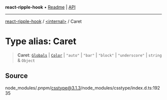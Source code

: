 **react-ripple-hook** • [Readme](../../README.md) \| [API](../../globals.md)

***

[react-ripple-hook](../../README.md) / [\<internal\>](../README.md) / Caret

# Type alias: Caret

> **Caret**: [`Globals`](Globals.md) \| [`Color`](Color-1.md) \| `"auto"` \| `"bar"` \| `"block"` \| `"underscore"` \| `string` & `Object`

## Source

node\_modules/.pnpm/csstype@3.1.3/node\_modules/csstype/index.d.ts:19235
